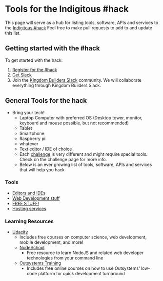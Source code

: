 # Tools for the Indigitous #hack

This page will serve as a hub for listing tools, software, APIs and services to the [Indigitous #hack](https://indigitous.org/hack) Feel free to make pull requests to add to and update this list.

## Getting started with the #hack

To get started with the hack:

1. [Register for the #hack](https://indigitous.org/hack)
1. [Get Slack](https://slack.com/)
1. Join the [Kingdom Builders Slack](http://kingdombuilders.io/) community. We will collaborate everything through Kingdom Builders Slack. 


## General Tools for the hack

- Bring your tech!
    - Laptop Computer with preferred OS (Desktop tower, monitor, keyboard and mouse possible, but not recommended)
    -  Tablet
    -  Smartphone
    -  Raspberry pi
    -  whatever
  -  Text editor / IDE of choice
  - Each [challenge](../challenges/README.md) is very different and might require special tools. Check on the challenge page for more info.
  - Below is an ever growing list of tools, software, APIs and services that will help you hack

### Tools

- [Editors and IDEs](editors.md)
 - [Web Development stuff](web-development.md)
 - [FREE STUFF!](free-stuff.md)
 - [Hosting services](hosting-services.md)

### Learning Resources

- [Udacity](https://www.udacity.com/pathfinder) 
    - Includes free courses on computer science, web development, mobile development, and more!
  - [NodeSchool](https://nodeschool.io)
    - Free resource to learn NodeJS and related web developer technologies from your command line
  - [Outsystems Training](https://www.outsystems.com/learn/)
    - Includes free online courses on how to use Outsystems' low-code platform for quick development turnaround
